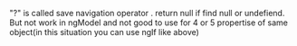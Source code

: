 "?" is called save navigation operator . return null if find null or undefiend.
       But not work in ngModel and not good to use for 4 or 5  propertise of same object(in this situation 
       you can use ngIf like above) 